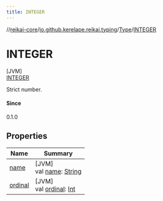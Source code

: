 ```yaml
---
title: INTEGER
---
```

//[reikai-core](../../../../index.html)/[io.github.kerelape.reikai.typing](../../index.html)/[Type](../index.html)/[INTEGER](index.html)



# INTEGER



[JVM]\
[INTEGER](index.html)



Strict number.



#### Since



0.1.0



## Properties


| Name | Summary |
|---|---|
| [name](../-t-e-x-t/index.html#-372974862%2FProperties%2F417447919) | [JVM]<br>val [name](../-t-e-x-t/index.html#-372974862%2FProperties%2F417447919): [String](https://kotlinlang.org/api/latest/jvm/stdlib/kotlin/-string/index.html) |
| [ordinal](../-t-e-x-t/index.html#-739389684%2FProperties%2F417447919) | [JVM]<br>val [ordinal](../-t-e-x-t/index.html#-739389684%2FProperties%2F417447919): [Int](https://kotlinlang.org/api/latest/jvm/stdlib/kotlin/-int/index.html) |

